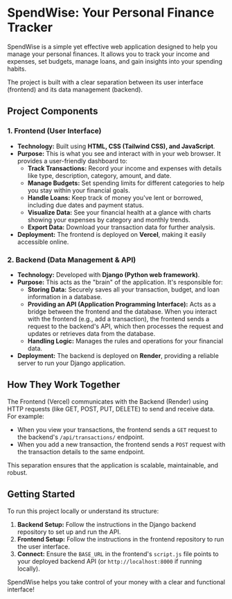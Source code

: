 # SpendWise: Your Personal Finance Tracker

SpendWise is a simple yet effective web application designed to help you manage your personal finances. It allows you to track your income and expenses, set budgets, manage loans, and gain insights into your spending habits.

The project is built with a clear separation between its user interface (frontend) and its data management (backend).

## Project Components

### 1. Frontend (User Interface)

* **Technology:** Built using **HTML, CSS (Tailwind CSS), and JavaScript**.
* **Purpose:** This is what you see and interact with in your web browser. It provides a user-friendly dashboard to:
    * **Track Transactions:** Record your income and expenses with details like type, description, category, amount, and date.
    * **Manage Budgets:** Set spending limits for different categories to help you stay within your financial goals.
    * **Handle Loans:** Keep track of money you've lent or borrowed, including due dates and payment status.
    * **Visualize Data:** See your financial health at a glance with charts showing your expenses by category and monthly trends.
    * **Export Data:** Download your transaction data for further analysis.
* **Deployment:** The frontend is deployed on **Vercel**, making it easily accessible online.

### 2. Backend (Data Management & API)

* **Technology:** Developed with **Django (Python web framework)**.
* **Purpose:** This acts as the "brain" of the application. It's responsible for:
    * **Storing Data:** Securely saves all your transaction, budget, and loan information in a database.
    * **Providing an API (Application Programming Interface):** Acts as a bridge between the frontend and the database. When you interact with the frontend (e.g., add a transaction), the frontend sends a request to the backend's API, which then processes the request and updates or retrieves data from the database.
    * **Handling Logic:** Manages the rules and operations for your financial data.
* **Deployment:** The backend is deployed on **Render**, providing a reliable server to run your Django application.

## How They Work Together

The Frontend (Vercel) communicates with the Backend (Render) using HTTP requests (like GET, POST, PUT, DELETE) to send and receive data. For example:

* When you view your transactions, the frontend sends a `GET` request to the backend's `/api/transactions/` endpoint.
* When you add a new transaction, the frontend sends a `POST` request with the transaction details to the same endpoint.

This separation ensures that the application is scalable, maintainable, and robust.

## Getting Started

To run this project locally or understand its structure:

1.  **Backend Setup:** Follow the instructions in the Django backend repository to set up and run the API.
2.  **Frontend Setup:** Follow the instructions in the frontend repository to run the user interface.
3.  **Connect:** Ensure the `BASE_URL` in the frontend's `script.js` file points to your deployed backend API (or `http://localhost:8000` if running locally).

SpendWise helps you take control of your money with a clear and functional interface!
